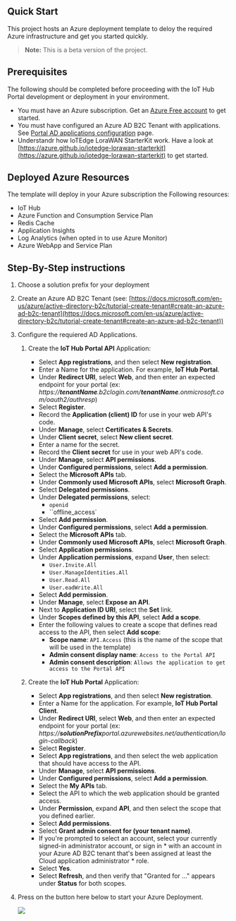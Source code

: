 ## Quick Start

This project hosts an Azure deployment template to deloy the required Azure infrastructure and get you started quickly.

> **Note:** This is a beta version of the project.

## Prerequisites

The following should be completed before proceeding with the IoT Hub Portal development or deployment in your environment.

* You must have an Azure subscription. Get an [Azure Free account](https://azure.microsoft.com/en-us/offers/ms-azr-0044p/) to get started.
* You must have configured an Azure AD B2C Tenant with applications. See [Portal AD applications configuration]() page.
* Understandr how IoTEdge LoraWAN StarterKit work. Have a look at [https://azure.github.io/iotedge-lorawan-starterkit](https://azure.github.io/iotedge-lorawan-starterkit) to get started.


## Deployed Azure Resources

The template will deploy in your Azure subscription the Following resources:

* IoT Hub
* Azure Function and Consumption Service Plan
* Redis Cache
* Application Insights
* Log Analytics (when opted in to use Azure Monitor)
* Azure WebApp and Service Plan

## Step-By-Step instructions

1. Choose a solution prefix for your deployment
1. Create an Azure AD B2C Tenant (see: [https://docs.microsoft.com/en-us/azure/active-directory-b2c/tutorial-create-tenant#create-an-azure-ad-b2c-tenant](https://docs.microsoft.com/en-us/azure/active-directory-b2c/tutorial-create-tenant#create-an-azure-ad-b2c-tenant))
1. Configure the requiered AD Applications.
    1. Create the **IoT Hub Portal API** Application:
        * Select **App registrations**, and then select **New registration**.
        * Enter a Name for the application. For example, **IoT Hub Portal**.
        * Under **Redirect URI**, select **Web**, and then enter an expected endpoint for your portal (ex: _https://**tenantName**.b2clogin.com/**tenantName**.onmicrosoft.com/oauth2/authresp_)
        * Select **Register**.
        * Record the **Application (client) ID** for use in your web API's code.
        * Under **Manage**, select **Certificates & Secrets**.
        * Under **Client secret**, select **New client secret**. 
        * Enter a name for the secret.
        * Record the **Client secret** for use in your web API's code.
        * Under **Manage**, select **API permissions**.
        * Under **Configured permissions**, select **Add a permission**.
        * Select the **Microsoft APIs** tab.
        * Under **Commonly used Microsoft APIs**, select **Microsoft Graph**.
        * Select **Delegated permissions**.
        * Under **Delegated permissions**, select: 
            * ``openid``
            * ``offline_access`
        * Select **Add permission**.
        * Under **Configured permissions**, select **Add a permission**.
        * Select the **Microsoft APIs** tab.
        * Under **Commonly used Microsoft APIs**, select **Microsoft Graph**.
        * Select **Application permissions**.
        * Under **Application permissions**, expand **User**, then select: 
            * ``User.Invite.All``
            * ``User.ManageIdentities.All``
            * ``User.Read.All``
            * ``User.eadWrite.All``
        * Select **Add permission**.
        * Under **Manage**, select **Expose an API**.
        * Next to **Application ID URI**, select the **Set** link.
        * Under **Scopes defined by this API**, select **Add a scope**.
        * Enter the following values to create a scope that defines read access to the API, then select **Add scope**:
            * **Scope name**: ``API.Access`` (this is the name of the scope that will be used in the template)
            * **Admin consent display name**: ``Access to the Portal API``
            * **Admin consent description**: ``Allows the application to get access to the Portal API``

    1. Create the **IoT Hub Portal** Application:
        * Select **App registrations**, and then select **New registration**.
        * Enter a Name for the application. For example, **IoT Hub Portal Client**.
        * Under **Redirect URI**, select **Web**, and then enter an expected endpoint for your portal (ex: _https://**solutionPrefix**portal.azurewebsites.net/authentication/login-callback_)
        * Select **Register**.
        * Select **App registrations**, and then select the web application that should have access to the API.
        * Under **Manage**, select **API permissions**.
        * Under **Configured permissions**, select **Add a permission**.
        * Select the **My APIs** tab.
        * Select the API to which the web application should be granted access.
        * Under **Permission**, expand **API**, and then select the scope that you defined earlier.
        * Select **Add permissions**.
        * Select **Grant admin consent for (your tenant name)**.
        * If you're prompted to select an account, select your currently signed-in administrator account, or sign in      * with an account in your Azure AD B2C tenant that's been assigned at least the Cloud application administrator       * role.
        * Select **Yes**.
        * Select **Refresh**, and then verify that "Granted for ..." appears under **Status** for both scopes.

1. Press on the button here below to start your Azure Deployment.

    <a href="https://portal.azure.com/#create/Microsoft.Template/uri/https%3A%2F%2Fraw.githubusercontent.com%2Fmichelin%2Fi4i-iot-hub-portal%2Fmain%2Ftemplates%2Fazuredeploy.json" target="_blank">
        <img src="http://azuredeploy.net/deploybutton.png"/>
    </a>
